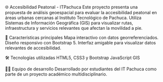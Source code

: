 🌐 Accesibilidad Peatonal - ITPachuca
Este proyecto presenta una propuesta de análisis geoespacial para evaluar la accesibilidad peatonal en áreas urbanas cercanas al Instituto Tecnológico de Pachuca. Utiliza Sistemas de Información Geográfica (GIS) para visualizar rutas, infraestructura y servicios relevantes que afectan la movilidad a pie.

🚀 Características principales
Mapa interactivo con datos georreferenciados.
Diseño responsivo con Bootstrap 5.
Interfaz amigable para visualizar datos relevantes de accesibilidad.

🛠️ Tecnologías utilizadas
HTML5, CSS3 y Bootstrap
JavaScript
GIS 

👨‍💻 Equipo de desarrollo
Desarrollado por estudiantes del IT Pachuca como parte de un proyecto académico multidisciplinario.
